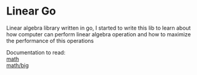 # Linear Go

Linear algebra library written in go, I started to write this lib to learn about 
how computer can perform linear algebra operation and how to maximize the 
performance of this operations

Documentation to read:  
[math](https://golang.org/pkg/math/)  
[math/big](https://golang.org/pkg/math/big/)